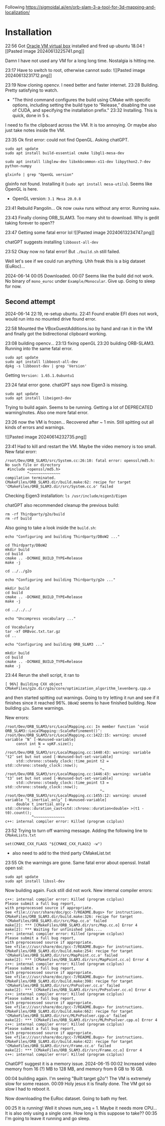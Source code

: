 Following https://sigmoidal.ai/en/orb-slam-3-a-tool-for-3d-mapping-and-localization/

# Installation
22:56 Got [Oracle VM virtual box](https://www.virtualbox.org/wiki/Downloads) installed and fired up ubuntu 18.04
![[Pasted image 20240613225741.png]]

Damn I have not used any VM for a long long time. Nostalgia is hitting me.

23:17 Have to switch to root, otherwise cannot sudo:
![[Pasted image 20240613231712.png]]

23:19 Now cloning opencv. I need better and faster internet.
23:28 Building. Pretty satisfying to watch.
- "The third command configures the build using CMake with specific options, including setting the build type to “Release,” disabling the use of CUDA, and specifying the installation prefix."
23:32 Installing. This is quick, done in 5 s.

I need to fix the clipboard across the VM. It is too annoying. Or maybe also just take notes inside the VM.

23:35 Ok first error: could not find OpenGL. Asking chatGPT.

```
sudo apt update
sudo apt install build-essential cmake libgl1-mesa-dev

sudo apt install libglew-dev libxkbcommon-x11-dev libpython2.7-dev python-numpy

glxinfo | grep "OpenGL version"

```

glxinfo not found. Installing it (`sudo apt install mesa-utils`). Seems like OpenGL is here.
- OpenGL version: `3.1 Mesa 20.0.8`

23:41 Rebuild Pangolin... Ok now `cmake` runs without any error. Running `make`.

23:43 Finally cloning ORB_SLAM3. Too many shit to download. Why is gedit taking forever to open??

23:47 Getting some fatal error lol
![[Pasted image 20240613234747.png]]

chatGPT suggests installing `libboost-all-dev`

23:52 Okay now no fatal error! But `./build.sh` still failed.

Well let's see if we could run anything. Uhh freak this is a big dataset (EuRoc)...

2024-06-14 00:05 Downloaded.
00:07 Seems like the build did not work. No binary of `mono_euroc` under `Example/Monocular`. Give up. Going to sleep for now.

## Second attempt

2024-06-14 22:19, re-setup ubuntu.
22:41 Found enable EFI does not work, would run into no mounted drive found error.

22:58 Mounted the VBoxGuestAdditions.iso by hand and ran it in the VM and finally got the bidirectional clipboard working.

23:08 building opencv...
23:13 fixing openGL
23:20 building ORB-SLAM3. Running into the same fatal error.

```
sudo apt update
sudo apt install libboost-all-dev
dpkg -s libboost-dev | grep 'Version'

```

Getting `Version: 1.65.1.0ubuntu1`

23:24 fatal error gone. chatGPT says now Eigen3 is missing.
```
sudo apt update 
sudo apt install libeigen3-dev
```

Trying to build again. Seems to be running. Getting a lot of DEPRECATED warning/notes. Also one more fatal error.

23:26 now the VM is frozen... Recovered after ~ 1 min. Still spitting out all kinds of errors and warnings.

![[Pasted image 20240614232735.png]]

23:41 Had to kill and restart the VM. Maybe the video memory is too small.
New fatal erorr:
```
/root/Dev/ORB_SLAM3/src/System.cc:26:10: fatal error: openssl/md5.h: No such file or directory
 #include <openssl/md5.h>
          ^~~~~~~~~~~~~~~
compilation terminated.
CMakeFiles/ORB_SLAM3.dir/build.make:62: recipe for target 'CMakeFiles/ORB_SLAM3.dir/src/System.cc.o' failed

```

Checking Eigen3 installation:
`ls /usr/include/eigen3/Eigen`

chatGPT also recommended cleanup the previous build:
```
rm -rf Thirdparty/g2o/build
rm -rf build

```

Also going to take a look inside the `build.sh`:
```
echo "Configuring and building Thirdparty/DBoW2 ..."

cd Thirdparty/DBoW2
mkdir build
cd build
cmake .. -DCMAKE_BUILD_TYPE=Release
make -j

cd ../../g2o

echo "Configuring and building Thirdparty/g2o ..."

mkdir build
cd build
cmake .. -DCMAKE_BUILD_TYPE=Release
make -j

cd ../../../

echo "Uncompress vocabulary ..."

cd Vocabulary
tar -xf ORBvoc.txt.tar.gz
cd ..

echo "Configuring and building ORB_SLAM3 ..."

mkdir build
cd build
cmake .. -DCMAKE_BUILD_TYPE=Release
make -j
```

23:44 Rerun the shell script, it ran to
```
[ 96%] Building CXX object CMakeFiles/g2o.dir/g2o/core/optimization_algorithm_levenberg.cpp.o
```
and then started spitting out warnings.
Going to try letting it run and see if it finishes since it reached 96%.
`DBoW2` seems to have finished building. Now building `g2o`. Same warnings.

New errors:
```
/root/Dev/ORB_SLAM3/src/LocalMapping.cc: In member function ‘void ORB_SLAM3::LocalMapping::ScaleRefinement()’:
/root/Dev/ORB_SLAM3/src/LocalMapping.cc:1422:15: warning: unused variable ‘N’ [-Wunused-variable]
     const int N = vpKF.size();
               ^
/root/Dev/ORB_SLAM3/src/LocalMapping.cc:1440:43: warning: variable ‘t2’ set but not used [-Wunused-but-set-variable]
     std::chrono::steady_clock::time_point t2 = std::chrono::steady_clock::now();
                                           ^~
/root/Dev/ORB_SLAM3/src/LocalMapping.cc:1446:43: warning: variable ‘t3’ set but not used [-Wunused-but-set-variable]
     std::chrono::steady_clock::time_point t3 = std::chrono::steady_clock::now();
                                           ^~
/root/Dev/ORB_SLAM3/src/LocalMapping.cc:1455:12: warning: unused variable ‘t_inertial_only’ [-Wunused-variable]
     double t_inertial_only = std::chrono::duration_cast<std::chrono::duration<double> >(t1 - t0).count();
            ^~~~~~~~~~~~~~~
c++: internal compiler error: Killed (program cc1plus)

```

23:52 Trying to turn off warning message. Adding the following line to `CMakeLists.txt`
```
set(CMAKE_CXX_FLAGS "${CMAKE_CXX_FLAGS} -w")

```
- also need to add to the third party CMakeList.txt

23:55 Ok the warnings are gone. Same fatal error about openssl.
Install open ssl:
```
sudo apt update
sudo apt install libssl-dev
```

Now building again.
Fuck still did not work. New internal compiler errors:
```
c++: internal compiler error: Killed (program cc1plus)
Please submit a full bug report,
with preprocessed source if appropriate.
See <file:///usr/share/doc/gcc-7/README.Bugs> for instructions.
CMakeFiles/ORB_SLAM3.dir/build.make:326: recipe for target 'CMakeFiles/ORB_SLAM3.dir/src/Map.cc.o' failed
make[2]: *** [CMakeFiles/ORB_SLAM3.dir/src/Map.cc.o] Error 4
make[2]: *** Waiting for unfinished jobs....
c++: internal compiler error: Killed (program cc1plus)
Please submit a full bug report,
with preprocessed source if appropriate.
See <file:///usr/share/doc/gcc-7/README.Bugs> for instructions.
CMakeFiles/ORB_SLAM3.dir/build.make:254: recipe for target 'CMakeFiles/ORB_SLAM3.dir/src/MapPoint.cc.o' failed
make[2]: *** [CMakeFiles/ORB_SLAM3.dir/src/MapPoint.cc.o] Error 4
c++: internal compiler error: Killed (program cc1plus)
Please submit a full bug report,
with preprocessed source if appropriate.
See <file:///usr/share/doc/gcc-7/README.Bugs> for instructions.
CMakeFiles/ORB_SLAM3.dir/build.make:398: recipe for target 'CMakeFiles/ORB_SLAM3.dir/src/PnPsolver.cc.o' failed
make[2]: *** [CMakeFiles/ORB_SLAM3.dir/src/PnPsolver.cc.o] Error 4
c++: internal compiler error: Killed (program cc1plus)
Please submit a full bug report,
with preprocessed source if appropriate.
See <file:///usr/share/doc/gcc-7/README.Bugs> for instructions.
CMakeFiles/ORB_SLAM3.dir/build.make:662: recipe for target 'CMakeFiles/ORB_SLAM3.dir/src/MLPnPsolver.cpp.o' failed
make[2]: *** [CMakeFiles/ORB_SLAM3.dir/src/MLPnPsolver.cpp.o] Error 4
c++: internal compiler error: Killed (program cc1plus)
Please submit a full bug report,
with preprocessed source if appropriate.
See <file:///usr/share/doc/gcc-7/README.Bugs> for instructions.
CMakeFiles/ORB_SLAM3.dir/build.make:422: recipe for target 'CMakeFiles/ORB_SLAM3.dir/src/Frame.cc.o' failed
make[2]: *** [CMakeFiles/ORB_SLAM3.dir/src/Frame.cc.o] Error 4
c++: internal compiler error: Killed (program cc1plus)

```

ChatGPT suggest it is a memory issue.
2024-06-15 00:02 Increased video memory from 16 (?) MB to 128 MB, and memory from 8 GB to 16 GB.

00:04 building again. I'm seeing "Built target g2o"! The VM is extremely slow for some reason.
00:09 Holy jesus it is finally done. The VM got so slow I had to reboot it.

Now downloading the EuRoc dataset. Going to bath my feet.

00:25 It is running! Well it shows num_seq = 1. Maybe it needs more CPU... It is also only using a single core. How long is this suppose to take??
00:35 I'm going to leave it running and go sleep.








